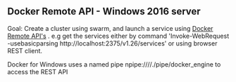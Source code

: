 
## Docker Remote API - Windows 2016 server
Goal: Create a cluster using swarm, and launch a service using [Docker Remote API's](https://docs.docker.com/engine/api/v1.26/) . 
e.g get the services either by command 'Invoke-WebRequest -usebasicparsing http://localhost:2375/v1.26/services' or using browser REST client. 

Docker for Windows uses a named pipe npipe:////./pipe/docker_engine to access the REST API
